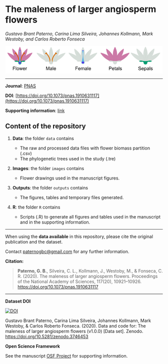 # The maleness of larger angiosperm flowers

_Gustavo Brant Paterno, Carina Lima Silveira, Johannes Kollmann, Mark Westoby,
and Carlos Roberto Fonseca_  

![](images/flower_ilustrations/flower_partition.png)
    
***

**Journal**: [PNAS](https://doi.org/10.1073/pnas.1910631117)

**DOI**: [https://doi.org/10.1073/pnas.1910631117](https://doi.org/10.1073/pnas.1910631117)

**Supporting information**: [link](https://www.pnas.org/content/pnas/suppl/2020/05/03/1910631117.DCSupplemental/pnas.1910631117.sapp.pdf)

## Content of the repository

1. __Data__: the folder `data` contains  
    * The raw and processed data files with flower biomass partition (.csv) 
    * The phylogenetic trees used in the study (.tre)

2. __Images__: the folder `images` contains  
    * Flower drawings used in the manuscript figures.

3. __Outputs__: the folder `outputs` contains  
    * The figures, tables and temporary files generated.
    
4. __R__: the folder `R` contains  
    * Scripts (.R) to generate all figures and tables used in the manuscript and in the supporting information.
    
***

When using the __data available__ in this repository, please cite the original publication and the dataset.  

Contact paternogbc@gmail.com for any further information.  

**Citation:**

> **Paterno, G. B.**, Silveira, C. L., Kollmann, J., Westoby, M., & Fonseca, C. R. (2020). The maleness of larger angiosperm flowers. Proceedings of the National Academy of Sciences, 117(20), 10921–10926. https://doi.org/10.1073/pnas.1910631117
***

__Dataset DOI__

[![DOI](https://zenodo.org/badge/DOI/10.5281/zenodo.3746453.svg)](https://doi.org/10.5281/zenodo.3746453)

Gustavo Brant Paterno, Carina Lima Silveira, Johannes Kollmann, Mark Westoby, & Carlos Roberto Fonseca. (2020). Data and code for: The maleness of larger angiosperm flowers (v1.0.0) [Data set]. Zenodo. https://doi.org/10.5281/zenodo.3746453

__Open Science Framework__

See the manuscript [OSF Project](https://osf.io/swhd9/) for supporting information.
